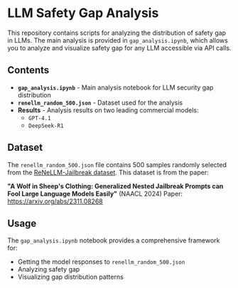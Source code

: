 # LLM Safety Gap Analysis

This repository contains scripts for analyzing the distribution of safety gap in LLMs. The main analysis is provided in `gap_analysis.ipynb`, which allows you to analyze and visualize safety gap for any LLM accessible via API calls.

## Contents

- **`gap_analysis.ipynb`** - Main analysis notebook for LLM security gap distribution
- **`renellm_random_500.json`** - Dataset used for the analysis
- **Results** - Analysis results on two leading commercial models:
  - `GPT-4.1`
  - `DeepSeek-R1`

## Dataset

The `renellm_random_500.json` file contains 500 samples randomly selected from the [ReNeLLM-Jailbreak dataset](https://huggingface.co/datasets/Deep1994/ReNeLLM-Jailbreak). This dataset is from the paper:

**"A Wolf in Sheep's Clothing: Generalized Nested Jailbreak Prompts can Fool Large Language Models Easily"** (NAACL 2024)
Paper: https://arxiv.org/abs/2311.08268

## Usage

The `gap_analysis.ipynb` notebook provides a comprehensive framework for:
- Getting the model responses to `renellm_random_500.json`
- Analyzing safety gap
- Visualizing gap distribution patterns